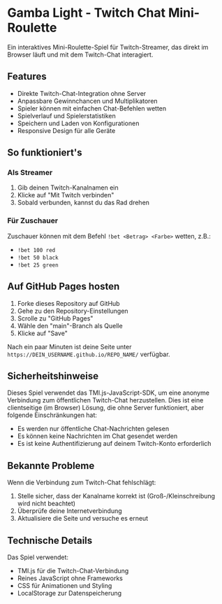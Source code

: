 # Gamba Light - Twitch Chat Mini-Roulette

Ein interaktives Mini-Roulette-Spiel für Twitch-Streamer, das direkt im Browser läuft und mit dem Twitch-Chat interagiert.

## Features

- Direkte Twitch-Chat-Integration ohne Server
- Anpassbare Gewinnchancen und Multiplikatoren
- Spieler können mit einfachen Chat-Befehlen wetten
- Spielverlauf und Spielerstatistiken
- Speichern und Laden von Konfigurationen
- Responsive Design für alle Geräte

## So funktioniert's

### Als Streamer
1. Gib deinen Twitch-Kanalnamen ein
2. Klicke auf "Mit Twitch verbinden"
3. Sobald verbunden, kannst du das Rad drehen

### Für Zuschauer
Zuschauer können mit dem Befehl `!bet <Betrag> <Farbe>` wetten, z.B.:
- `!bet 100 red`
- `!bet 50 black`
- `!bet 25 green`

## Auf GitHub Pages hosten

1. Forke dieses Repository auf GitHub
2. Gehe zu den Repository-Einstellungen
3. Scrolle zu "GitHub Pages"
4. Wähle den "main"-Branch als Quelle
5. Klicke auf "Save"

Nach ein paar Minuten ist deine Seite unter `https://DEIN_USERNAME.github.io/REPO_NAME/` verfügbar.

## Sicherheitshinweise

Dieses Spiel verwendet das TMI.js-JavaScript-SDK, um eine anonyme Verbindung zum öffentlichen Twitch-Chat herzustellen. Dies ist eine clientseitige (im Browser) Lösung, die ohne Server funktioniert, aber folgende Einschränkungen hat:

- Es werden nur öffentliche Chat-Nachrichten gelesen
- Es können keine Nachrichten im Chat gesendet werden
- Es ist keine Authentifizierung auf deinem Twitch-Konto erforderlich

## Bekannte Probleme

Wenn die Verbindung zum Twitch-Chat fehlschlägt:
1. Stelle sicher, dass der Kanalname korrekt ist (Groß-/Kleinschreibung wird nicht beachtet)
2. Überprüfe deine Internetverbindung
3. Aktualisiere die Seite und versuche es erneut

## Technische Details

Das Spiel verwendet:
- TMI.js für die Twitch-Chat-Verbindung
- Reines JavaScript ohne Frameworks
- CSS für Animationen und Styling
- LocalStorage zur Datenspeicherung 
